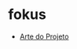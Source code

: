 # fokus

- [Arte do Projeto](https://www.figma.com/file/dEaMv34Wd5G7TBMPo8fPlK/Projeto-Fokus?type=design&node-id=35%3A181&mode=design&t=iUqAI1TmK8dniUzy-1)

